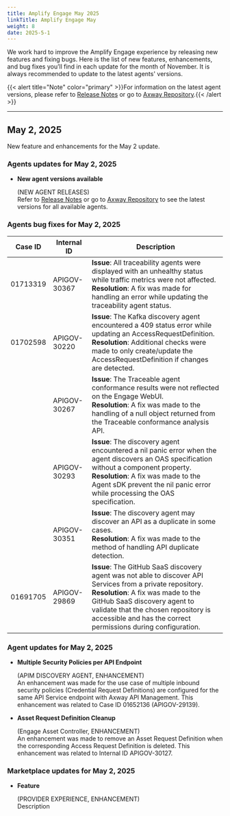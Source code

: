 ```yaml
---
title: Amplify Engage May 2025
linkTitle: Amplify Engage May
weight: 8
date: 2025-5-1
---
```

We work hard to improve the Amplify Engage experience by releasing new features and fixing bugs. Here is the list of new features, enhancements, and bug fixes you’ll find in each update for the month of November. It is always recommended to update to the latest agents' versions.

{{< alert title="Note" color="primary" >}}For information on the latest agent versions, please refer to [Release Notes](/docs/amplify_relnotes) or go to [Axway Repository](https://repository.axway.com/catalog?q=agents).{{< /alert >}}

---

## May 2, 2025

New feature and enhancements for the May 2 update.

### Agents updates for May 2, 2025

* **New agent versions available**

  (NEW AGENT RELEASES)</br>
  Refer to [Release Notes](/docs/amplify_relnotes) or go to [Axway Repository](https://repository.axway.com/catalog?q=agents) to see the latest versions for all available agents.

### Agents bug fixes for May 2, 2025

| Case ID | Internal ID | Description |
|-------------|--------------|---------------------------------------------------|
| 01713319 | APIGOV-30367 | **Issue**: All traceability agents were displayed with an unhealthy status while traffic metrics were not affected.   <br/>**Resolution**: A fix was made for handling an error while updating the traceability agent status. |
| 01702598 | APIGOV-30220 | **Issue**: The Kafka discovery agent encountered a 409 status error while updating an AccessRequestDefinition.   <br/>**Resolution**: Additional checks were made to only create/update the AccessRequestDefinition if changes are detected. |
|          | APIGOV-30267 | **Issue**: The Traceable agent conformance results were not reflected on the Engage WebUI.   <br/>**Resolution**: A fix was made to the handling of a null object returned from the Traceable conformance analysis API. |
|          | APIGOV-30293 | **Issue**: The discovery agent encountered a nil panic error when the agent discovers an OAS specification without a component property.   <br/>**Resolution**: A fix was made to the Agent sDK prevent the nil panic error while processing the OAS specification. |
|          | APIGOV-30351 | **Issue**: The discovery agent may discover an API as a duplicate in some cases.   <br/>**Resolution**: A fix was made to the method of handling API duplicate detection. |
| 01691705 | APIGOV-29869 | **Issue**: The GitHub SaaS discovery agent was not able to discover API Services from a private repository.   <br/>**Resolution**: A fix was made to the GitHub SaaS discovery agent to validate that the chosen repository is accessible and has the correct permissions during configuration. |

### Agent updates for May 2, 2025

* **Multiple Security Policies per API Endpoint**
  
  (APIM DISCOVERY AGENT, ENHANCEMENT)</br>
  An enhancement was made for the use case of multiple inbound security policies (Credential Request Definitions) are configured for the same API Service endpoint with Axway API Management. This enhancement was related to Case ID 01652136 (APIGOV-29139).

* **Asset Request Definition Cleanup**
  
  (Engage Asset Controller, ENHANCEMENT)</br>
  An enhancement was made to remove an Asset Request Definition when the corresponding Access Request Definition is deleted. This enhancement was related to Internal ID APIGOV-30127.
  
### Marketplace updates for May 2, 2025

* **Feature**
  
  (PROVIDER EXPERIENCE, ENHANCEMENT)</br>
  Description
